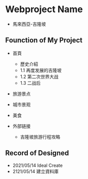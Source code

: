 # Webproject Name
+ 馬來西亞-吉隆坡

## Founction of My Project
+ 首頁
    + 歷史介紹
    + 1.1	再度发展的吉隆坡
    + 1.2	第二次世界大战
    + 1.3	二战后

+ 旅游景点
+ 城市景观
+ 美食
+ 外部链接
    + 吉隆坡旅游行程攻略


## Record of Designed 
+ 2021/05/14 Ideal Create
+ 2121/05/14 建立資料庫
